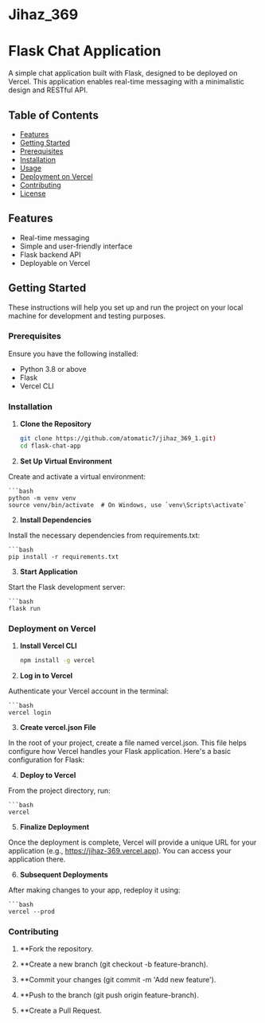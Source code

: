 # Jihaz_369 
# Flask Chat Application

A simple chat application built with Flask, designed to be deployed on Vercel. This application enables real-time messaging with a minimalistic design and RESTful API.

## Table of Contents

- [Features](#features)
- [Getting Started](#getting-started)
- [Prerequisites](#prerequisites)
- [Installation](#installation)
- [Usage](#usage)
- [Deployment on Vercel](#deployment-on-vercel)
- [Contributing](#contributing)
- [License](#license)

## Features

- Real-time messaging
- Simple and user-friendly interface
- Flask backend API
- Deployable on Vercel

## Getting Started

These instructions will help you set up and run the project on your local machine for development and testing purposes.

### Prerequisites

Ensure you have the following installed:

- Python 3.8 or above
- Flask
- Vercel CLI

### Installation

1. **Clone the Repository**

   ```bash
   git clone https://github.com/atomatic7/jihaz_369_1.git)
   cd flask-chat-app

2. **Set Up Virtual Environment**

Create and activate a virtual environment:

    ```bash
    python -m venv venv
    source venv/bin/activate  # On Windows, use `venv\Scripts\activate`

2. **Install Dependencies**

Install the necessary dependencies from requirements.txt:

    ```bash
    pip install -r requirements.txt

3. **Start Application**

Start the Flask development server:

    ```bash
    flask run

### Deployment on Vercel

1. **Install Vercel CLI**

 
   ```bash
   npm install -g vercel

2. **Log in to Vercel**

Authenticate your Vercel account in the terminal:

    ```bash
    vercel login
    
3. **Create vercel.json File**

In the root of your project, create a file named vercel.json. This file helps configure how Vercel handles your Flask application. Here's a basic configuration for Flask:

4. **Deploy to Vercel**

From the project directory, run:

    ```bash
    vercel

5. **Finalize Deployment**

Once the deployment is complete, Vercel will provide a unique URL for your application (e.g., https://jihaz-369.vercel.app). You can access your application there.

6. **Subsequent Deployments**

After making changes to your app, redeploy it using:

    ```bash
    vercel --prod

### Contributing

1. **Fork the repository.
 
2. **Create a new branch (git checkout -b feature-branch).
 
3. **Commit your changes (git commit -m 'Add new feature').
 
4. **Push to the branch (git push origin feature-branch).
 
5. **Create a Pull Request.


    

